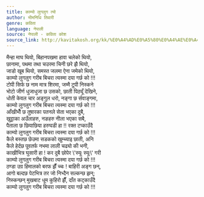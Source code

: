```yaml
---
title: काम्यो लुगलुग त्यो
author: भीमनिधि तिवारी
genre: कविता
language: नेपाली
source: नेपाली - कविता कोश
source_link: http://kavitakosh.org/kk/%E0%A4%AD%E0%A5%80%E0%A4%AE%E0%A4%A8%E0%A4%BF%E0%A4%A7%E0%A4%BF_%E0%A4%A4%E0%A4%BF%E0%A4%B5%E0%A4%BE%E0%A4%B0%E0%A5%80
---
```


मैन्हा माघ थियो, बिहानपखमा हावा चलेको थियो,  
छानामा, पथमा तथा चउरमा चिनी छरे झै थियो,  
जाडो खूब थियो, समस्त जलमा ऐना जमेको थियो,  
काम्यो लुगलुग गरीब बिचरा त्यस्मा दया गर्छ को !!!  
टोपी सिर्फ छ नाम मात्र शिरमा, जम्मै टुपी निस्कने  
भोटो जीर्ण धुजाधुजा छ उसको, छाती पिठ्यूँ देखिने,  
धोती केवल चार अङ्गुल धरो, नङ्गा छ र्सवाङ्गमा,  
काम्यो लुगलुग गरीब बिचरा त्यस्मा दया गर्छ को !!!  
आँखीभौँ छ तुषारका पतनले सेता भएका दुबै,  
खुट्टाका अउँलाहरु, नङहरु नीला भएका सबै,  
पैताला छ छियाछिया हरुघडी हा !! रक्त टप्काउँदै  
काम्यो लुगलुग गरीब बिचरा त्यस्मा दया गर्छ को !!!  
कैले बस्तछ छेउमा सडकको खुम्च्याइ छाती, अनि  
कैले हेर्दछ पूवतर्फ नभमा लाली चढ्यो की भनी,  
काखीभित्र घुसारी हा ! कर दुबै छोपेर \\'स्यूः स्यूः\\' गरी  
काम्यो लुगलुग गरीब बिचरा त्यस्मा दया गर्छ को !!!  
ठण्डा उग्र हिमालको बरफ झैँ च्चः ! बाहिरी अङ्ग छन्,  
आगो बल्दछ पेटभित्र तर जो निभ्दैन सल्कन्छ झन्;  
निस्कन्छन् मुखबाट धूम कुहिरो झैँ, दाँत कट्काउँदै  
काम्यो लुगलुग गरीब बिचरा त्यस्मा दया गर्छ को !!!
